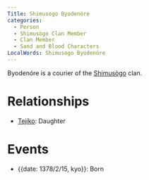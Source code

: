 ```yaml
---
Title: Shimusogo Byodenóre
categories:
  - Person
  - Shimusògo Clan Member
  - Clan Member
  - Sand and Blood Characters
LocalWords: Shimusogo Byodenóre
---
```


Byodenóre is a courier of the [Shimusògo]() clan.

# Relationships

* [Tejíko](/shimusogo-tejíko/): Daughter

# Events

* {{date: 1378/2/15, kyo}}: Born

